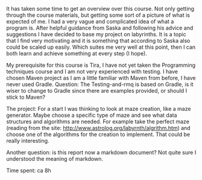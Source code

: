 It has taken some time to get an overview over this course. Not only getting through the course materials, but getting some sort of a picture of what is expected of me. I had a very vague and complicated idea of what a program is. After helpful guidance from Saska and following his advice and suggestions I have decided to base my project on labyrinths. It is a topic that I find very motivating and it is something that according to Saska also could be scaled up easily. Which suites me very well at this point, then I can both learn and achieve something at every step (I hope).

My prerequisite for this course is Tira, I have not yet taken the Programming techniques course and I am not very experienced with testing. I have chosen Maven project as I am a little familiar with Maven from before, I have never used Gradle. Question: The Testing-and-rmq is based on Gradle, is it wiser to change to Gradle since there are examples provided, or should I stick to Maven?

The project:
For a start I was thinking to look at maze creation, like a maze generator. Maybe choose a specific type of maze and see what data structures and algorithms are needed. For example take the perfect maze (reading from the site: http://www.astrolog.org/labyrnth/algrithm.htm) and choose one of the algorithms for the creation to implement. That could be really interesting.

Another question: is this report now a markdown document? Not quite sure I understood the meaning of markdown.


Time spent: ca 8h
